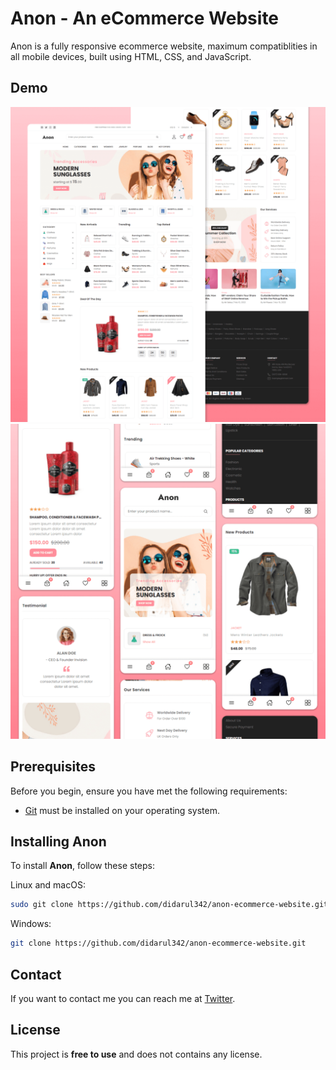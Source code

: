 # Anon - An eCommerce Website

Anon is a fully responsive ecommerce website, maximum compatiblities in all mobile devices, built using HTML, CSS, and JavaScript.

## Demo

![Anon Desktop Demo](./website-demo-image/desktop.png "Desktop Demo")
![Anon Mobile Demo](./website-demo-image/mobile.png "Mobile Demo")

## Prerequisites

Before you begin, ensure you have met the following requirements:

* [Git](https://git-scm.com/downloads "Download Git") must be installed on your operating system.

## Installing Anon

To install **Anon**, follow these steps:

Linux and macOS:

```bash
sudo git clone https://github.com/didarul342/anon-ecommerce-website.git
```

Windows:

```bash
git clone https://github.com/didarul342/anon-ecommerce-website.git
```

## Contact

If you want to contact me you can reach me at [Twitter](https://www.twitter.com/didarul342).

## License

This project is **free to use** and does not contains any license.
